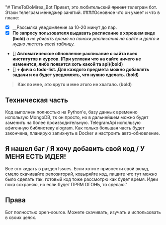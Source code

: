 "# TimeToDoMirea_Bot
Привет, это любительский ~~проект~~ телеграм бот. Этаки телеграм менеджер занятий. 
####Основное что он умеет и что в плане: 
- [X]  __Рассылка уведомление за 10-20 минут до пар. 
- [X] __По запросу пользователя выдавать расписание в хорошем виде (bold)__ *а не убивать время на поиски расписания на сайте и долго и нудно листать excel таблицу.* 
- [] __Автоматическое обновление расписание с сайта всех институтов и курсов. (При условии что на сайте ничего не изменится, либо появится хоть какой та api)(bold)__
- [] __+ фича с todo-list. Для каждого предмета можно добавлять задачи и он будет уведомлять, что нужно сделать. (bold)__ 
> __Как по мне, это круто и мне этого не хватало. (bold)__
## Техническая часть
Код выполнен полностью на Python'е, базу данных временно использую MongoDB, тк он просто, но в дальнейшем можно будет заменить на более производительную. TelegramApi использую афигенную библиотеку aiogram.
Как только большая часть будет закончена, планирую запихнуть в Docker и настроить авто-обновление.
## Я нашел баг / Я хочу добавить свой код / У МЕНЯ ЕСТЬ ИДЕЯ!
Все это кидать в раздел Issues. Если хотите привнести свой вклад, смело скачивайте репозиторий, ковыряйте код, пишите что тут можно было сделать так, готовый код тоже рассмотрю как будет время.
Идеи пока сохраняю, но если будет ПРЯМ ОГОНЬ, то сделаю."
## Права
Бот полностью open-source. Можете скачивать, изучать и использовать в своих целях.

